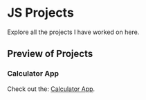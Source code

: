 <h1>JS Projects</h1>
<p>Explore all the projects I have worked on here.</p>
<h2>Preview of Projects</h2>
<h3>Calculator App</h3>
<p>Check out the: <a href="https://kiranolichhetri.github.io/JS-projects/calculator/">Calculator App</a>.</p>
